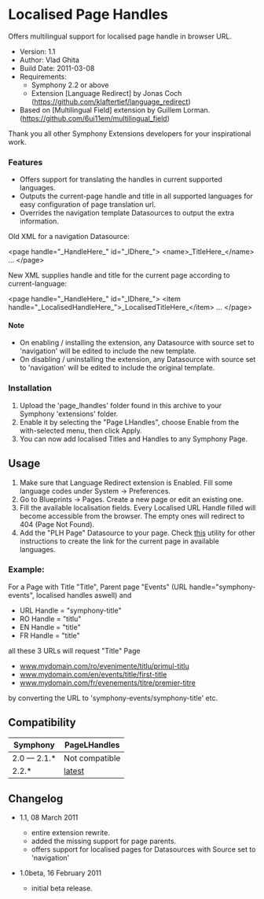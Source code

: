 Localised Page Handles
==============

Offers multilingual support for localised page handle in browser URL.

* Version: 1.1
* Author: Vlad Ghita
* Build Date: 2011-03-08
* Requirements:
	- Symphony 2.2 or above
	- Extension [Language Redirect] by Jonas Coch (https://github.com/klaftertief/language_redirect)
* Based on [Multilingual Field] extension by Guillem Lorman. (https://github.com/6ui11em/multilingual_field)

Thank you all other Symphony Extensions developers for your inspirational work.

### Features
* Offers support for translating the handles in current supported languages.
* Outputs the current-page handle and title in all supported languages for easy configuration of page translation url.
* Overrides the navigation template Datasources to output the extra information.

Old XML for a navigation Datasource:

\<page handle="\_HandleHere\_" id="\_IDhere\_"\>
	\<name\>\_TitleHere\_\</name\>
	...
\</page\>

New XML supplies handle and title for the current page according to current-language:

\<page handle="\_HandleHere\_" id="\_IDhere\_"\>
	\<item handle="\_LocalisedHandleHere\_"\>\_LocalisedTitleHere\_\</item\>
	...
\</page\>

#### Note

* On enabling / installing the extension, any Datasource with source set to 'navigation' will be edited to include the new template.
* On disabling / uninstalling the extension, any Datasource with source set to 'navigation' will be edited to include the original template.


### Installation

1. Upload the 'page_lhandles' folder found in this archive to your Symphony 'extensions' folder.    
2. Enable it by selecting the "Page LHandles", choose Enable from the with-selected menu, then click Apply.
3. You can now add localised Titles and Handles to any Symphony Page.

## Usage

1. Make sure that Language Redirect extension is Enabled. Fill some language codes under System -> Preferences.
2. Go to Blueprints -> Pages. Create a new page or edit an existing one.
3. Fill the available localisation fields. Every Localised URL Handle filled will become accessible from the browser. The empty ones will redirect to 404 (Page Not Found).
4. Add the "PLH Page" Datasource to your page. Check [this](www.symphony.com) utility for other instructions to create the link for the current page in available languages.

### Example:

For a Page with Title "Title", Parent page "Events" (URL handle="symphony-events", localised handles aswell)  and

- URL Handle = "symphony-title"
- RO Handle = "titlu"
- EN Handle = "title"
- FR Handle = "title"

all these 3 URLs will request "Title" Page

- www.mydomain.com/ro/evenimente/titlu/primul-titlu
- www.mydomain.com/en/events/title/first-title
- www.mydomain.com/fr/evenements/titre/premier-titre

by converting the URL to 'symphony-events/symphony-title' etc. 


## Compatibility

   Symphony | PageLHandles
----------- |----------------
2.0 — 2.1.* | Not compatible
2.2.*       | [latest](git://github.com/vlad-ghita/page_lhandles.git)



## Changelog

* 1.1, 08 March 2011
    * entire extension rewrite.
	* added the missing support for page parents.
	* offers support for localised pages for Datasources with Source set to 'navigation'

* 1.0beta, 16 February 2011
	* initial beta release.